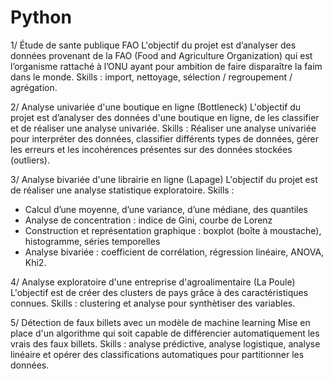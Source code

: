 # Python

1/ Étude de sante publique FAO
L'objectif du projet est d’analyser des données provenant de la FAO (Food and Agriculture Organization) qui est l’organisme rattaché à l’ONU ayant pour ambition de faire disparaître la faim dans le monde.
Skills : import, nettoyage, sélection / regroupement / agrégation.

2/ Analyse univariée d'une boutique en ligne (Bottleneck)
L'objectif du projet est d’analyser des données d'une boutique en ligne, de les classifier et de réaliser une analyse univariée.
Skills : Réaliser une analyse univariée pour interpréter des données, classifier différents types de données, gérer les erreurs et les incohérences présentes sur des données stockées (outliers).

3/ Analyse bivariée d'une librairie en ligne (Lapage)
L'objectif du projet est de réaliser une analyse statistique exploratoire. 
Skills : 
- Calcul d’une moyenne, d’une variance, d’une médiane, des quantiles
- Analyse de concentration : indice de Gini, courbe de Lorenz
- Construction et représentation graphique : boxplot (boîte à moustache), histogramme, séries temporelles
- Analyse bivariée : coefficient de corrélation, régression linéaire, ANOVA, Khi2.

4/ Analyse exploratoire d'une entreprise d'agroalimentaire (La Poule)
L'objectif est de créer des clusters de pays grâce à des caractéristiques connues.
Skills : clustering et analyse pour synthètiser des variables.

5/ Détection de faux billets avec un modèle de machine learning
Mise en place d'un algorithme qui soit capable de différencier automatiquement les vrais des faux billets.
Skills : analyse prédictive, analyse logistique, analyse linéaire et opérer des classifications automatiques pour partitionner les données.
